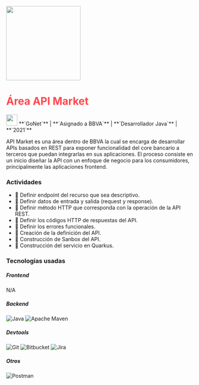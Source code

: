 <img src="../assets/images/projects/api_mkt_project.png" width="200" height="200">

# <font color="#FF474C">**Área API Market**</font>

<img src="../assets/images/company-logos/gonet.png" width="30" height="30">
**`GoNet`** |
**`Asignado a BBVA`** |
**`Desarrollador Java`** |
**`2021`**

API Market es una área dentro de BBVA la cual se encarga de desarrollar APIs basados en REST para exponer funcionalidad del core bancario a terceros que puedan integrarlas en sus aplicaciones. El proceso consiste en un inicio diseñar la API con un enfoque de negocio para los consumidores, principalmente las aplicaciones frontend.

### Actividades

- 📝 Definir endpoint del recurso que sea descriptivo.
- 📝 Definir datos de entrada y salida (request y response).
- 📝 Definir método HTTP que corresponda con la operación de la API REST.
- 📝 Definir los códigos HTTP de respuestas del API.
- 📝 Definir los errores funcionales.
- 📝 Creación de la definición del API.
- 📝 Construcción de Sanbox del API.
- 📝 Construcción del servicio en Quarkus.

### Tecnologías usadas

##### **Frontend**
N/A


##### **Backend**
![Java](https://img.shields.io/badge/java-%23ED8B00.svg?style=for-the-badge&logo=openjdk&logoColor=white)
![Apache Maven](https://img.shields.io/badge/Apache%20Maven-C71A36?style=for-the-badge&logo=Apache%20Maven&logoColor=white)

##### **Devtools**
![Git](https://img.shields.io/badge/git-%23F05033.svg?style=for-the-badge&logo=git&logoColor=white)
![Bitbucket](https://img.shields.io/badge/bitbucket-%230047B3.svg?style=for-the-badge&logo=bitbucket&logoColor=white)
![Jira](https://img.shields.io/badge/jira-%230A0FFF.svg?style=for-the-badge&logo=jira&logoColor=white)

##### **Otros**
![Postman](https://img.shields.io/badge/Postman-FF6C37?style=for-the-badge&logo=postman&logoColor=white)
